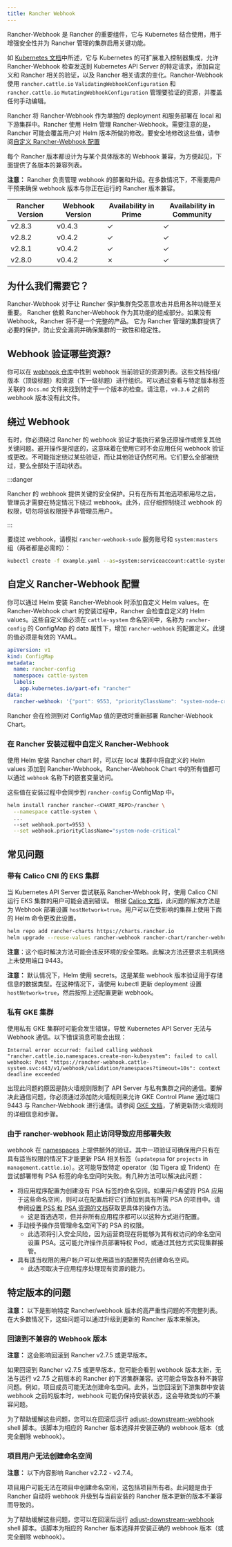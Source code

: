 ```yaml
---
title: Rancher Webhook
---
```


<head>
  <link rel="canonical" href="https://ranchermanager.docs.rancher.com/zh/reference-guides/rancher-webhook"/>
</head>

Rancher-Webhook 是 Rancher 的重要组件，它与 Kubernetes 结合使用，用于增强安全性并为 Rancher 管理的集群启用关键功能。

如 [Kubernetes 文档](https://kubernetes.io/docs/reference/access-authn-authz/extensible-admission-controllers/)中所述，它与 Kubernetes 的可扩展准入控制器集成，允许 Rancher-Webhook 检查发送到 Kubernetes API Server 的特定请求，添加自定义和 Rancher 相关的验证，以及 Rancher 相关请求的变化。Rancher-Webhook 使用 `rancher.cattle.io` `ValidatingWebhookConfiguration` 和 `rancher.cattle.io` `MutatingWebhookConfiguration` 管理要验证的资源，并覆盖任何手动编辑。

Rancher 将 Rancher-Webhook 作为单独的 deployment 和服务部署在 local 和下游集群中。Rancher 使用 Helm 管理 Rancher-Webhook。需要注意的是，Rancher 可能会覆盖用户对 Helm 版本所做的修改。要安全地修改这些值，请参阅[自定义 Rancher-Webhook 配置](#自定义-rancher-webhook-配置)

每个 Rancher 版本都设计为与某个具体版本的 Webhook 兼容，为方便起见，下面提供了各版本的兼容列表。

**注意：** Rancher 负责管理 webhook 的部署和升级。在多数情况下，不需要用户干预来确保 webhook 版本与你正在运行的 Rancher 版本兼容。

<!-- releaseTask -->

| Rancher Version | Webhook Version | Availability in Prime | Availability in Community |
| --------------- | --------------- | --------------------- | ------------------------- |
| v2.8.3          | v0.4.3          | &check;               | &check;                   |
| v2.8.2          | v0.4.2          | &check;               | &check;                   |
| v2.8.1          | v0.4.2          | &check;               | &check;                   |
| v2.8.0          | v0.4.2          | &cross;               | &check;                   |

## 为什么我们需要它？

Rancher-Webhook 对于让 Rancher 保护集群免受恶意攻击并启用各种功能至关重要。
Rancher 依赖 Rancher-Webhook 作为其功能的组成部分。如果没有 Webhook，Rancher 将不是一个完整的产品。
它为 Rancher 管理的集群提供了必要的保护，防止安全漏洞并确保集群的一致性和稳定性。

## Webhook 验证哪些资源?

你可以在 [webhook 仓库](https://github.com/rancher/webhook/blob/release/v0.4/docs.md)中找到 webhook 当前验证的资源列表。这些文档按组/版本（顶级标题）和资源（下一级标题）进行组织。可以通过查看与特定版本标签关联的 `docs.md` 文件来找到特定于一个版本的检查。请注意，`v0.3.6` 之前的 webhook 版本没有此文件。

## 绕过 Webhook

有时，你必须绕过 Rancher 的 webhook 验证才能执行紧急还原操作或修复其他关键问题。避开操作是彻底的，这意味着在使用它时不会应用任何 webhook 验证或更改。不可能指定绕过某些验证，而让其他验证仍然可用。它们要么全部被绕过，要么全部处于活动状态。

:::danger

Rancher 的 webhook 提供关键的安全保护。只有在所有其他选项都用尽之后，管理员才需要在特定情况下绕过 webhook。此外，应仔细控制绕过 webhook 的权限，切勿将该权限授予非管理员用户。

:::

要绕过 webhook，请模拟 `rancher-webhook-sudo` 服务账号和 `system:masters` 组（两者都是必需的）：

```bash
kubectl create -f example.yaml --as=system:serviceaccount:cattle-system:rancher-webhook-sudo --as-group=system:masters
```

## 自定义 Rancher-Webhook 配置

你可以通过 Helm 安装 Rancher-Webhook 时添加自定义 Helm values。在 Rancher-Webhook chart 的安装过程中，Rancher 会检查自定义的 Helm values。这些自定义值必须在 `cattle-system` 命名空间中，名称为 `rancher-config` 的 ConfigMap 的 data 属性下，增加 `rancher-webhook` 的配置定义。此键的值必须是有效的 YAML。

```yaml
apiVersion: v1
kind: ConfigMap
metadata:
  name: rancher-config
  namespace: cattle-system
  labels:
    app.kubernetes.io/part-of: "rancher"
data:
  rancher-webhook: '{"port": 9553, "priorityClassName": "system-node-critical"}'
```

Rancher 会在检测到对 ConfigMap 值的更改时重新部署 Rancher-Webhook Chart。

### 在 Rancher 安装过程中自定义 Rancher-Webhook

使用 Helm 安装 Rancher chart 时，可以在 local 集群中将自定义的 Helm values 添加到 Rancher-Webhook。Rancher-Webhook Chart 中的所有值都可以通过 `webhook` 名称下的嵌套变量访问。

这些值在安装过程中会同步到 `rancher-config` ConfigMap 中。

```bash
helm install rancher rancher-<CHART_REPO>/rancher \
  --namespace cattle-system \
  ...
  --set webhook.port=9553 \
  --set webhook.priorityClassName="system-node-critical"
```

## 常见问题

### 带有 Calico CNI 的 EKS 集群

当 Kubernetes API Server 尝试联系 Rancher-Webhook 时，使用 Calico CNI 运行 EKS 集群的用户可能会遇到错误。
根据 [Calico 文档](https://docs.tigera.io/calico/latest/getting-started/kubernetes/managed-public-cloud/eks#install-eks-with-calico-networking)，此问题的解决方法是为 Webhook 部署设置 `hostNetwork=true`。用户可以在受影响的集群上使用下面的 Helm 命令更改此设置。

```bash
helm repo add rancher-charts https://charts.rancher.io
helm upgrade --reuse-values rancher-webhook rancher-chart/rancher-webhook  -n cattle-system --set global.hostNetwork=true
```

**注意**：这个临时解决方法可能会违反环境的安全策略。此解决方法还要求主机网络上未使用端口 9443。

**注意：** 默认情况下，Helm 使用 secrets。这是某些 webhook 版本验证用于存储信息的数据类型。在这种情况下，请使用 kubectl 更新 deployment 设置 `hostNetwork=true`，然后按照上述配置更新 webhook。

### 私有 GKE 集群

使用私有 GKE 集群时可能会发生错误，导致 Kubernetes API Server 无法与 Webhook 通信。以下错误消息可能会出现：

```
Internal error occurred: failed calling webhook "rancher.cattle.io.namespaces.create-non-kubesystem": failed to call webhook: Post "https://rancher-webhook.cattle-system.svc:443/v1/webhook/validation/namespaces?timeout=10s": context deadline exceeded
```

出现此问题的原因是防火墙规则限制了 API Server 与私有集群之间的通信。要解决此通信问题，你必须通过添加防火墙规则来允许 GKE Control Plane 通过端口 9443 与 Rancher-Webhook 进行通信。请参阅 [GKE 文档](https://cloud.google.com/kubernetes-engine/docs/how-to/private-clusters#add_firewall_rules)，了解更新防火墙规则的详细信息和步骤。

### 由于 rancher-webhook 阻止访问导致应用部署失败

webhook 在 [namespaces](https://github.com/rancher/webhook/blob/release/v0.4/docs.md#psa-label-validation) 上提供额外的验证。其中一项验证可确保用户只有在具有适当权限的情况下才能更新 PSA 相关标签（`updatepsa` for `projects` in `management.cattle.io`）。这可能导致特定 operator（如 Tigera 或 Trident）在尝试部署带有 PSA 标签的命名空间时失败。有几种方法可以解决此问题：

- 将应用程序配置为创建没有 PSA 标签的命名空间。如果用户希望将 PSA 应用于这些命名空间，则可以在配置后将它们添加到具有所需 PSA 的项目中。请参阅[设置 PSS 和 PSA 资源的文档](../psa-pss.md)获取更具体的操作方法。
  - 这是首选选项，但并非所有应用程序都可以以这种方式进行配置。
- 手动授予操作员管理命名空间下的 PSA 的权限。
  - 此选项将引入安全风险，因为运营商现在将能够为其有权访问的命名空间设置 PSA。这可能允许操作员部署特权 Pod，或通过其他方式实现集群接管。
- 具有适当权限的用户帐户可以使用适当的配置预先创建命名空间。
  - 此选项取决于应用程序处理现有资源的能力。

## 特定版本的问题

**注意：** 以下是影响特定 Rancher/webhook 版本的高严重性问题的不完整列表。在大多数情况下，这些问题可以通过升级到更新的 Rancher 版本来解决。

### 回滚到不兼容的 Webhook 版本

**注意：** 这会影响回滚到 Rancher v2.7.5 或更早版本。

如果回滚到 Rancher v2.7.5 或更早版本，您可能会看到 webhook 版本太新，无法与运行 v2.7.5 之前版本的 Rancher 的下游集群兼容。这可能会导致各种不兼容问题。例如，项目成员可能无法创建命名空间。此外，当您回滚到下游集群中安装 webhook 之前的版本时，webhook 可能仍保持安装状态，这会导致类似的不兼容问题。

为了帮助缓解这些问题，您可以在回滚后运行 [adjust-downstream-webhook](https://github.com/rancherlabs/support-tools/tree/master/adjust-downstream-webhook) shell 脚本。该脚本为相应的 Rancher 版本选择并安装正确的 webhook 版本（或完全删除 webhook）。

### 项目用户无法创建命名空间

**注意：** 以下内容影响 Rancher v2.7.2 - v2.7.4。

项目用户可能无法在项目中创建命名空间，这包括项目所有者。此问题是由于 Rancher 自动将 webhook 升级到与当前安装的 Rancher 版本更新的版本不兼容而导致的。

为了帮助缓解这些问题，您可以在回滚后运行 [adjust-downstream-webhook](https://github.com/rancherlabs/support-tools/tree/master/adjust-downstream-webhook) shell 脚本。该脚本为相应的 Rancher 版本选择并安装正确的 webhook 版本（或完全删除 webhook）。
